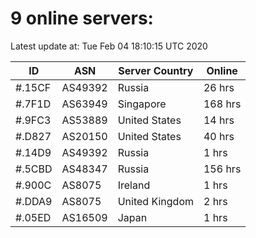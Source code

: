 # 9 online servers:

Latest update at: Tue Feb 04 18:10:15 UTC 2020

| ID | ASN | Server Country | Online |
| -- | --- | -------------- | ------ |
| #.15CF | AS49392 | Russia | 26 hrs |
| #.7F1D | AS63949 | Singapore | 168 hrs |
| #.9FC3 | AS53889 | United States | 14 hrs |
| #.D827 | AS20150 | United States | 40 hrs |
| #.14D9 | AS49392 | Russia | 1 hrs |
| #.5CBD | AS48347 | Russia | 156 hrs |
| #.900C | AS8075 | Ireland | 1 hrs |
| #.DDA9 | AS8075 | United Kingdom | 2 hrs |
| #.05ED | AS16509 | Japan | 1 hrs |

